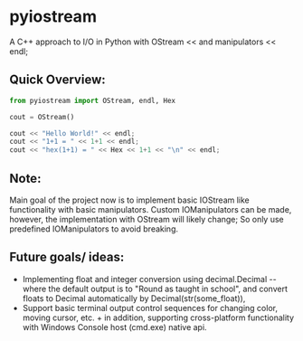 # pyiostream
A C++ approach to I/O in Python with OStream &lt;&lt; and manipulators &lt;&lt; endl;


## Quick Overview:
```python
from pyiostream import OStream, endl, Hex

cout = OStream()

cout << "Hello World!" << endl;
cout << "1+1 = " << 1+1 << endl;
cout << "hex(1+1) = " << Hex << 1+1 << "\n" << endl;
```

## Note:
Main goal of the project now is to implement basic IOStream like functionality with basic manipulators. Custom IOManipulators can be made, however, the implementation with OStream will likely change; So only use predefined IOManipulators to avoid breaking.

## Future goals/ ideas:
- Implementing float and integer conversion using decimal.Decimal -- where the default output is to "Round as taught in school", and convert floats to Decimal automatically by Decimal(str(some_float)),
- Support basic terminal output control sequences for changing color, moving cursor, etc. + in addition, supporting cross-platform functionality with Windows Console host (cmd.exe) native api.
